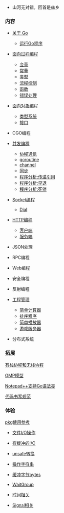 
* 山河无对错，回首是兹乡

### 内容

* [关于 Go](ch01)
   * [运行Go程序](ch01/01_运行Go程序.md)

* [面向过程编程](ch02)
   * [变量](ch02/01_变量.md)
   * [常量](ch02/02_常量.md)
   * [类型](ch02/03_类型.md)
   * [流程控制](ch02/04_流程控制.md)
   * [函数](ch02/05_函数.md)
   * [错误处理](ch02/06_错误处理.md)

* [面向对象编程](ch03)
   * [类型系统](ch03/01_类型系统.md)
   * [接口](ch03/02_接口.md)

* CGO编程

* [并发编程](ch05)
   * [协程通信](ch05/01_协程通信.md)
   * [goroutine](ch05/02_goroutine.md)
   * [channel](ch05/03_channel.md)
   * [同步](ch05/04_同步.md)
   * [程序分析:传递引用](ch05/10_程序分析_传递引用.md)
   * [程序分析:早退](ch05/10_程序分析_早退.md)
   * [程序分析:死锁](ch05/10_程序分析_死锁.md)

* [Socket编程](ch06)
   * [Dial](ch06/01_Dial.md)

* [HTTP编程](ch07)
   * [客户端](ch07/01_Clinet.md)
   * [服务端](ch07/02_Server.md)

* JSON处理

* RPC编程

* Web编程

* 安全编程

* 反射编程

* [工程管理](ch10)
   * [简单计算器](ch10/01_calc)
   * [排序程序](ch10/02_sorter)
   * [简单播放器](ch10/03_musicplayer)
   * [游戏服务器](ch10/04_gameserver)

* 分布式系统


### 拓展

[有栈协程和无栈协程](https://zhuanlan.zhihu.com/p/330606651?utm_source=qq&utm_medium=social&utm_oi=736889433357307904)

[GMP模型](https://www.cnblogs.com/sunsky303/p/9705727.html)

[Notepad++支持Go语法亮](doc/01_Notepad++.md)

[代码书写规范](doc/02_GoCodeStyle.md)


### 体验

[pkg使用参考](https://docs.studygolang.com/pkg/)


* [文件I/O操作](ex01/01_file.md)
* [有缓冲的I/O](ex01/02_bufio.md)
* [unsafe转换](ex01/03_unsafe.md)

* [操作字符串](ex02/01_strings.md)
* [缓冲字节bytes](ex02/02_bytes.md)

* [WaitGroup](ex03/01_WaitGroup.md)
* [时间相关](ex03/02_time.md)
* [Signal相关](ex03/03_signal.md)
